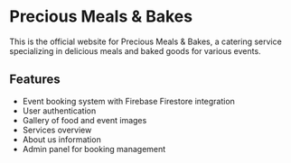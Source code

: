 # Precious Meals & Bakes

This is the official website for Precious Meals & Bakes, a catering service specializing in delicious meals and baked goods for various events.

## Features

- Event booking system with Firebase Firestore integration
- User authentication
- Gallery of food and event images
- Services overview
- About us information
- Admin panel for booking management


